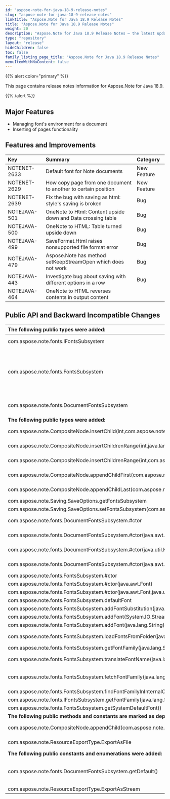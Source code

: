 ```yaml
---
id: "aspose-note-for-java-18-9-release-notes"
slug: "aspose-note-for-java-18-9-release-notes"
linktitle: "Aspose.Note for Java 18.9 Release Notes"
title: "Aspose.Note for Java 18.9 Release Notes"
weight: 20
description: "Aspose.Note for Java 18.9 Release Notes – the latest updates and fixes."
type: "repository"
layout: "release"
hideChildren: false
toc: false
family_listing_page_title: "Aspose.Note for Java 18.9 Release Notes"
menuItemWithNoContent: false
---
```


{{% alert color="primary" %}} 

This page contains release notes information for Aspose.Note for Java 18.9.

{{% /alert %}} 

## **Major Features**
- Managing font's environment for a document
- Inserting of pages functionality

## **Features and Improvements**
|**Key**|**Summary**|**Category**|
| :- | :- | :- |
|NOTENET-2633|Default font for Note documents|New Feature|
|NOTENET-2629|How copy page from one document to another to certain position|New Feature|
|NOTENET-2639|Fix the bug with saving as html: style's saving is broken|Bug|
|NOTEJAVA-501|OneNote to Html: Content upside down and Data crossing table|Bug|
|NOTEJAVA-500|OneNote to HTML: Table turned upside down|Bug|
|NOTEJAVA-499|SaveFormat.Html raises nonsupported file format error|Bug|
|NOTEJAVA-479|Aspose.Note has method setKeepStreamOpen which does not work|Bug|
|NOTEJAVA-443|Investigate bug about saving with different options in a row|Bug|
|NOTEJAVA-464|OneNote to HTML reverses contents in output content| |

## **Public API and Backward Incompatible Changes**
|**The following public types were added:**|**Description**|
| :- | :- |
|com.aspose.note.fonts.IFontsSubsystem|Implement this interface if you want to control how Aspose.Note retrieves fonts when saving a document.|
|com.aspose.note.fonts.FontsSubsystem|Base class implementing com.aspose.note.fonts.IFontsSubsystem interface. Provides functionality for default font and font's substitutions. Override com.aspose.note.fonts.FontsSubsystem.fetchFontFamily protected member function in a derived class to implement logic for retrieving of java.awt.Font object.|
|com.aspose.note.fonts.DocumentFontsSubsystem|Simple implementation of com.aspose.note.fonts.FontsSubsystem. Retrieves java.awt.Font object from OS.|
|**The following public types were added:**|**Description**|
|com.aspose.note.CompositeNode.insertChild(int,com.aspose.note.INode)|Inserts the node to the specified position in the list of child nodes for this node.|
|com.aspose.note.CompositeNode.insertChildrenRange(int,java.lang.Iterable)|Inserts the node's sequence starting from specified position in the list of child nodes for this node.|
|com.aspose.note.CompositeNode.insertChildrenRange(int,com.aspose.note.INode[])|Inserts the node's sequence starting from specified position in the list of child nodes for this node.|
|com.aspose.note.CompositeNode.appendChildFirst(com.aspose.note.INode)|Adds the node to the front of the list of child nodes for this node.|
|com.aspose.note.CompositeNode.appendChildLast(com.aspose.note.INode)|Adds the node to the end of the list of child nodes for this node.|
|com.aspose.note.Saving.SaveOptions.getFontsSubsystem|Gets font's settings to be used while saving|
|com.aspose.note.Saving.SaveOptions.setFontsSubsystem(com.aspose.note.IFontsSubsystem)|Sets font's settings to be used while saving|
|com.aspose.note.fonts.DocumentFontsSubsystem.#ctor|Initializes a new instance of the DocumentFontsSubsystem class.|
|com.aspose.note.fonts.DocumentFontsSubsystem.#ctor(java.awt.Font)|Initializes a new instance of the DocumentFontsSubsystem class.|
|com.aspose.note.fonts.DocumentFontsSubsystem.#ctor(java.util.HashMap)|Initializes a new instance of the DocumentFontsSubsystem class.|
|com.aspose.note.fonts.DocumentFontsSubsystem.#ctor(java.awt.Font,java.util.HashMap)|Initializes a new instance of the DocumentFontsSubsystem class.|
|com.aspose.note.fonts.FontsSubsystem.#ctor|Initializes a new instance of the FontsSubsystem class. |
|com.aspose.note.fonts.FontsSubsystem.#ctor(java.awt.Font)|Initializes a new instance of the FontsSubsystem class. |
|com.aspose.note.fonts.FontsSubsystem.#ctor(java.awt.Font,java.util.HashMap)|Initializes a new instance of the FontsSubsystem class. |
|com.aspose.note.fonts.FontsSubsystem.defaultFont|Gets or sets default font.|
|com.aspose.note.fonts.FontsSubsystem.addFontSubstitution(java.lang.String,java.lang.String)|Adds font substitution.|
|com.aspose.note.fonts.FontsSubsystem.addFont(System.IO.Stream)|Adds the font.|
|com.aspose.note.fonts.FontsSubsystem.addFont(java.lang.String)|Adds the font.|
|com.aspose.note.fonts.FontsSubsystem.loadFontsFromFolder(java.lang.String)|Loads all TrueType fonts from specified folder to internal collection.|
|com.aspose.note.fonts.FontsSubsystem.getFontFamily(java.lang.String)|Gets specified font family.|
|com.aspose.note.fonts.FontsSubsystem.translateFontName(java.lang.String)|Tries to translate font name to its substitution via internal table.|
|com.aspose.note.fonts.FontsSubsystem.fetchFontFamily(java.lang.String)|Override this protected member function in a derived class to implement logic for retrieving of  java.awt.Font object.|
|com.aspose.note.fonts.FontsSubsystem.findFontFamilyInInternalCollection(java.lang.String)|Tries to find font family in internal collection of fonts.|
|com.aspose.note.fonts.IFontsSubsystem.getFontFamily(java.lang.String)|Gets specified font family.|
|com.aspose.note.fonts.FontsSubsystem.getSystemDefaultFont()|Gets default system font.|
|**The following public methods and constants are marked as deprecated:**|**Description**|
|com.aspose.note.CompositeNode.appendChild(com.aspose.note.INode)|Adds the node to the end of the list of child nodes for this node.|
|com.aspose.note.ResourceExportType.ExportAsFile|The resource is exported as separate file. Use ResourceExportType.ExportAsStream instead.|
|**The following public constants and enumerations were added:**|**Description**|
|com.aspose.note.fonts.DocumentFontsSubsystem.getDefault()|Default static instance of DocumentFontsSubsystem. It is used in case when com.aspose.note.SaveOptions.setFontsSubsystem() is not called.|
|com.aspose.note.ResourceExportType.ExportAsStream|The resource is exported to a specified stream|

